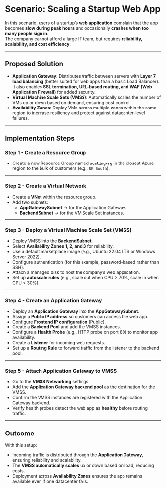 # Scenario: Scaling a Startup Web App

In this scenario, users of a startup’s **web application** complain that the app becomes **slow during peak hours** and occasionally **crashes when too many people sign in**.  
The company cannot afford a large IT team, but requires **reliability, scalability, and cost efficiency**.  

---

## Proposed Solution
- **Application Gateway**: Distributes traffic between servers with **Layer 7 load balancing** (better suited for web apps than a basic Load Balancer). It also enables **SSL termination, URL-based routing, and WAF (Web Application Firewall)** for added security.  
- **Virtual Machine Scale Sets (VMSS)**: Automatically scales the number of VMs up or down based on demand, ensuring cost control.  
- **Availability Zones**: Deploy VMs across multiple zones within the same region to increase resiliency and protect against datacenter-level failures.  

---

## Implementation Steps

### Step 1 - Create a Resource Group
- Create a new Resource Group named **`scaling-rg`** in the closest Azure region to the bulk of customers (e.g., `UK South`).  

---

### Step 2 - Create a Virtual Network
- Create a **VNet** within the resource group.  
- Add two subnets:  
  - **AppGatewaySubnet** → for the Application Gateway.  
  - **BackendSubnet** → for the VM Scale Set instances.  

---

### Step 3 - Deploy a Virtual Machine Scale Set (VMSS)
- Deploy VMSS into the **BackendSubnet**.  
- Select **Availability Zones 1, 2, and 3** for reliability.  
- Use a default marketplace image (e.g., Ubuntu 22.04 LTS or Windows Server 2022).  
- Configure authentication (for this example, password-based rather than SSH).  
- Attach a managed disk to host the company’s web application.  
- Set up **autoscale rules** (e.g., scale out when CPU > 70%, scale in when CPU < 30%).  

---

### Step 4 - Create an Application Gateway
- Deploy an **Application Gateway** into the **AppGatewaySubnet**.  
- Assign a **Public IP address** so customers can access the web app.  
- Configure **Frontend IP configuration** (Public).  
- Create a **Backend Pool** and add the VMSS instances.  
- Configure a **Health Probe** (e.g., HTTP probe on port 80) to monitor app availability.  
- Create a **Listener** for incoming web requests.  
- Set up a **Routing Rule** to forward traffic from the listener to the backend pool.  

---

### Step 5 - Attach Application Gateway to VMSS
- Go to the **VMSS Networking** settings.  
- Add the **Application Gateway backend pool** as the destination for the VMSS.  
- Confirm the VMSS instances are registered with the Application Gateway backend.  
- Verify health probes detect the web app as **healthy** before routing traffic.  

---

## Outcome
With this setup:  
- Incoming traffic is distributed through the **Application Gateway**, ensuring reliability and scalability.  
- The **VMSS automatically scales** up or down based on load, reducing costs.  
- Deployment across **Availability Zones** ensures the app remains available even if one datacenter fails.  
